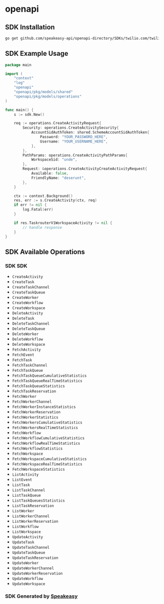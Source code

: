 # openapi

<!-- Start SDK Installation -->
## SDK Installation

```bash
go get github.com/speakeasy-api/openapi-directory/SDKs/twilio.com/twilio_taskrouter_v1/1.39.1/go
```
<!-- End SDK Installation -->

## SDK Example Usage
<!-- Start SDK Example Usage -->
```go
package main

import (
    "context"
    "log"
    "openapi"
    "openapi/pkg/models/shared"
    "openapi/pkg/models/operations"
)

func main() {
    s := sdk.New()

    req := operations.CreateActivityRequest{
        Security: operations.CreateActivitySecurity{
            AccountSidAuthToken: shared.SchemeAccountSidAuthToken{
                Password: "YOUR_PASSWORD_HERE",
                Username: "YOUR_USERNAME_HERE",
            },
        },
        PathParams: operations.CreateActivityPathParams{
            WorkspaceSid: "unde",
        },
        Request: &operations.CreateActivityCreateActivityRequest{
            Available: false,
            FriendlyName: "deserunt",
        },
    }

    ctx := context.Background()
    res, err := s.CreateActivity(ctx, req)
    if err != nil {
        log.Fatal(err)
    }

    if res.TaskrouterV1WorkspaceActivity != nil {
        // handle response
    }
}
```
<!-- End SDK Example Usage -->

<!-- Start SDK Available Operations -->
## SDK Available Operations

### SDK SDK

* `CreateActivity`
* `CreateTask`
* `CreateTaskChannel`
* `CreateTaskQueue`
* `CreateWorker`
* `CreateWorkflow`
* `CreateWorkspace`
* `DeleteActivity`
* `DeleteTask`
* `DeleteTaskChannel`
* `DeleteTaskQueue`
* `DeleteWorker`
* `DeleteWorkflow`
* `DeleteWorkspace`
* `FetchActivity`
* `FetchEvent`
* `FetchTask`
* `FetchTaskChannel`
* `FetchTaskQueue`
* `FetchTaskQueueCumulativeStatistics`
* `FetchTaskQueueRealTimeStatistics`
* `FetchTaskQueueStatistics`
* `FetchTaskReservation`
* `FetchWorker`
* `FetchWorkerChannel`
* `FetchWorkerInstanceStatistics`
* `FetchWorkerReservation`
* `FetchWorkerStatistics`
* `FetchWorkersCumulativeStatistics`
* `FetchWorkersRealTimeStatistics`
* `FetchWorkflow`
* `FetchWorkflowCumulativeStatistics`
* `FetchWorkflowRealTimeStatistics`
* `FetchWorkflowStatistics`
* `FetchWorkspace`
* `FetchWorkspaceCumulativeStatistics`
* `FetchWorkspaceRealTimeStatistics`
* `FetchWorkspaceStatistics`
* `ListActivity`
* `ListEvent`
* `ListTask`
* `ListTaskChannel`
* `ListTaskQueue`
* `ListTaskQueuesStatistics`
* `ListTaskReservation`
* `ListWorker`
* `ListWorkerChannel`
* `ListWorkerReservation`
* `ListWorkflow`
* `ListWorkspace`
* `UpdateActivity`
* `UpdateTask`
* `UpdateTaskChannel`
* `UpdateTaskQueue`
* `UpdateTaskReservation`
* `UpdateWorker`
* `UpdateWorkerChannel`
* `UpdateWorkerReservation`
* `UpdateWorkflow`
* `UpdateWorkspace`
<!-- End SDK Available Operations -->

### SDK Generated by [Speakeasy](https://docs.speakeasyapi.dev/docs/using-speakeasy/client-sdks)
